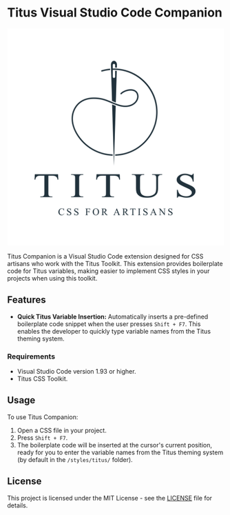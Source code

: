 # Titus Visual Studio Code Companion

![Titus Logo](titus-logo-text.png)

Titus Companion is a Visual Studio Code extension designed for CSS artisans who work with the Titus Toolkit. This extension provides boilerplate code for Titus variables, making easier to implement CSS styles in your projects when using this toolkit.

## Features

- **Quick Titus Variable Insertion:** Automatically inserts a pre-defined boilerplate code snippet when the user presses `Shift + F7`. This enables the developer to quickly type variable names from the Titus theming system.

### Requirements

- Visual Studio Code version 1.93 or higher.
- Titus CSS Toolkit.

## Usage

To use Titus Companion:

1. Open a CSS file in your project.
2. Press `Shift + F7`. 
3. The boilerplate code will be inserted at the cursor's current position, ready for you to enter the variable names from the Titus theming system (by default in the `/styles/titus/` folder).

## License

This project is licensed under the MIT License - see the [LICENSE](LICENSE) file for details.
